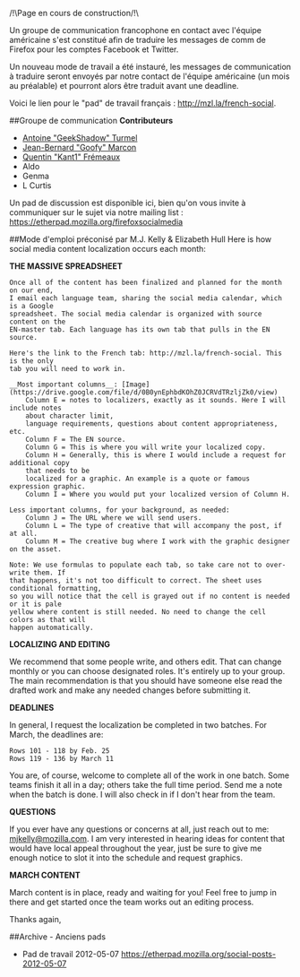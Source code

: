 /!\Page en cours de construction/!\

Un groupe de communication francophone en contact avec l'équipe américaine s'est constitué afin de traduire les messages de comm de Firefox pour les comptes Facebook et Twitter. 

Un nouveau mode de travail a été instauré, les messages de communication à traduire seront envoyés par notre contact de l'équipe américaine (un mois au préalable) et pourront alors être traduit avant une deadline.

Voici le lien pour le &quot;pad&quot; de travail français : http://mzl.la/french-social.

##Groupe de communication
__Contributeurs__

* [Antoine &quot;GeekShadow&quot; Turmel ](https://mozillians.org/fr/GeekShadow)
* [Jean-Bernard &quot;Goofy&quot; Marcon](https://mozillians.org/fr/goofy)
* [Quentin &quot;Kant1&quot; Frémeaux](https://mozillians.org/fr/kant1)
* Aldo
* Genma
* L Curtis

Un pad de discussion est disponible ici, bien qu'on vous invite à communiquer sur le sujet via notre mailing list : https://etherpad.mozilla.org/firefoxsocialmedia


##Mode d'emploi préconisé par M.J. Kelly & Elizabeth Hull
Here is how social media content localization occurs each month:

__THE MASSIVE SPREADSHEET__

    Once all of the content has been finalized and planned for the month on our end, 
    I email each language team, sharing the social media calendar, which is a Google 
    spreadsheet. The social media calendar is organized with source content on the 
    EN-master tab. Each language has its own tab that pulls in the EN source.

    Here's the link to the French tab: http://mzl.la/french-social. This is the only 
    tab you will need to work in.

    __Most important columns__: [Image](https://drive.google.com/file/d/0B0ynEphbdKOhZ0JCRVdTRzljZk0/view)
        Column E = notes to localizers, exactly as it sounds. Here I will include notes 
        about character limit,
        language requirements, questions about content appropriateness, etc.
        Column F = The EN source.
        Column G = This is where you will write your localized copy.
        Column H = Generally, this is where I would include a request for additional copy 
        that needs to be 
        localized for a graphic. An example is a quote or famous expression graphic.
        Column I = Where you would put your localized version of Column H.

    Less important columns, for your background, as needed:
        Column J = The URL where we will send users.
        Column L = The type of creative that will accompany the post, if at all.
        Column M = The creative bug where I work with the graphic designer on the asset.

    Note: We use formulas to populate each tab, so take care not to over-write them. If 
    that happens, it's not too difficult to correct. The sheet uses conditional formatting, 
    so you will notice that the cell is grayed out if no content is needed or it is pale 
    yellow where content is still needed. No need to change the cell colors as that will 
    happen automatically.

__LOCALIZING AND EDITING__

We recommend that some people write, and others edit. That can change monthly or you can choose designated roles. It's entirely up to your group. The main recommendation is that you should have someone else read the drafted work and make any needed changes before submitting it.

__DEADLINES__

In general, I request the localization be completed in two batches. For March, the deadlines are:

    Rows 101 - 118 by Feb. 25
    Rows 119 - 136 by March 11

You are, of course, welcome to complete all of the work in one batch. Some teams finish it all in a day; others take the full time period. Send me a note when the batch is done. I will also check in if I don't hear from the team.

__QUESTIONS__

If you ever have any questions or concerns at all, just reach out to me: mjkelly@mozilla.com. I am very interested in hearing ideas for content that would have local appeal throughout the year, just be sure to give me enough notice to slot it into the schedule and request graphics.

__MARCH CONTENT__

March content is in place, ready and waiting for you! Feel free to jump in there and get started once the team works out an editing process.

Thanks again,

##Archive - Anciens pads
* Pad de travail 2012-05-07  https://etherpad.mozilla.org/social-posts-2012-05-07